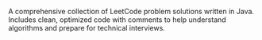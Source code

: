 A comprehensive collection of LeetCode problem solutions written in Java. Includes clean, optimized code with comments to help understand algorithms and prepare for technical interviews. 
 
